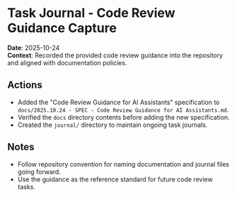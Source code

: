 # Task Journal - Code Review Guidance Capture

**Date**: 2025-10-24  
**Context**: Recorded the provided code review guidance into the repository and aligned with documentation policies.

## Actions
- Added the "Code Review Guidance for AI Assistants" specification to `docs/2025.10.24 - SPEC - Code Review Guidance for AI Assistants.md`.
- Verified the `docs` directory contents before adding the new specification.
- Created the `journal/` directory to maintain ongoing task journals.

## Notes
- Follow repository convention for naming documentation and journal files going forward.
- Use the guidance as the reference standard for future code review tasks.

